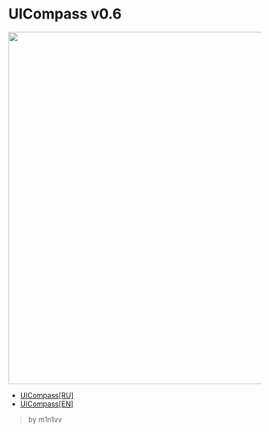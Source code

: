 # UICompass v0.6

<p align="center">
<img width="700" src="http://tscars.narod.ru/p-w/new/N.png">
</p>

* [UICompass[RU]](https://github.com/m1n1vv/UICompass/wiki/UICompass-RU)
* [UICompass[EN]](https://github.com/m1n1vv/UICompass/wiki/UICompass-EN)

> by m1n1vv
